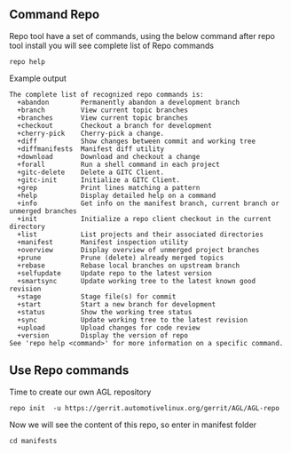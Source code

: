## Command Repo

Repo tool have a set of commands, using the below command after repo tool install you will see complete list of Repo commands

```
repo help
```
Example output 
```
The complete list of recognized repo commands is:
  +abandon        Permanently abandon a development branch
  +branch         View current topic branches
  +branches       View current topic branches
  +checkout       Checkout a branch for development
  +cherry-pick    Cherry-pick a change.
  +diff           Show changes between commit and working tree
  +diffmanifests  Manifest diff utility
  +download       Download and checkout a change
  +forall         Run a shell command in each project
  +gitc-delete    Delete a GITC Client.
  +gitc-init      Initialize a GITC Client.
  +grep           Print lines matching a pattern
  +help           Display detailed help on a command
  +info           Get info on the manifest branch, current branch or unmerged branches
  +init           Initialize a repo client checkout in the current directory
  +list           List projects and their associated directories
  +manifest       Manifest inspection utility
  +overview       Display overview of unmerged project branches
  +prune          Prune (delete) already merged topics
  +rebase         Rebase local branches on upstream branch
  +selfupdate     Update repo to the latest version
  +smartsync      Update working tree to the latest known good revision
  +stage          Stage file(s) for commit
  +start          Start a new branch for development
  +status         Show the working tree status
  +sync           Update working tree to the latest revision
  +upload         Upload changes for code review
  +version        Display the version of repo
See 'repo help <command>' for more information on a specific command.
```


## Use Repo commands


Time to create our own AGL repository 

```repo init  -u https://gerrit.automotivelinux.org/gerrit/AGL/AGL-repo```

Now we will see the content of this repo, so enter in manifest folder

```
cd manifests
```

